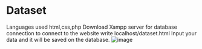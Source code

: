 # Dataset
Languages used html,css,php
Download Xampp server for database connection
to connect to the website write localhost/dataset.html
Input your data and it will be saved on the database.
![image](https://user-images.githubusercontent.com/30287125/153153804-db55b181-2a9f-4f33-b035-6c2c5fefa73d.png)
